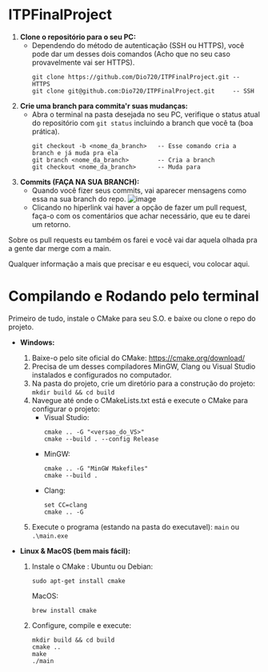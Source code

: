 # ITPFinalProject

1. **Clone o repositório para o seu PC:**
    * Dependendo do método de autenticação (SSH ou HTTPS), você pode dar um desses dois comandos (Acho que no seu caso provavelmente vai ser HTTPS).
      ```
      git clone https://github.com/Dio720/ITPFinalProject.git -- HTTPS
      git clone git@github.com:Dio720/ITPFinalProject.git     -- SSH
      ```
2. **Crie uma branch para commita'r suas mudanças:**
    * Abra o terminal na pasta desejada no seu PC, verifique o status atual do repositório com `git status` incluindo a branch que você ta (boa prática).
      ```
      git checkout -b <nome_da_branch>   -- Esse comando cria a branch e já muda pra ela
      git branch <nome_da_branch>        -- Cria a branch
      git checkout <nome_da_branch>      -- Muda para 
      ```
3. **Commits (FAÇA NA SUA BRANCH):**
    * Quando você fizer seus commits, vai aparecer mensagens como essa na sua branch do repo.
      ![image](https://github.com/Dio720/ITPFinalProject/assets/88192738/c54ac4c1-78f9-4936-864d-91fc8adc3a9d)
    * Clicando no hiperlink vai haver a opção de fazer um pull request, faça-o com os comentários que achar necessário, que eu te darei um retorno.

Sobre os pull requests eu também os farei e você vai dar aquela olhada pra a gente dar merge com a main.

Qualquer informação a mais que precisar e eu esqueci, vou colocar aqui.

# Compilando e Rodando pelo terminal

Primeiro de tudo, instale o CMake para seu S.O. e baixe ou clone o repo do projeto.

* **Windows:**
    1. Baixe-o pelo site oficial do CMake: https://cmake.org/download/
    2. Precisa de um desses compiladores MinGW, Clang ou Visual Studio instalados e configurados no computador.
    3. Na pasta do projeto, crie um diretório para a construção do projeto: `mkdir build && cd build`
    4. Navegue até onde o CMakeLists.txt está e execute o CMake para configurar o projeto:
        * Visual Studio:
          ```
          cmake .. -G "<versao_do_VS>"
          cmake --build . --config Release
          ```
        * MinGW:
          ```
          cmake .. -G "MinGW Makefiles" 
          cmake --build .
          ```
        * Clang:
          ```
          set CC=clang
          cmake .. -G
          ```
    5. Execute o programa (estando na pasta do executavel): `main` ou `.\main.exe`

* **Linux & MacOS (bem mais fácil):**
    1. Instale o CMake :
       Ubuntu ou Debian:
       ```
       sudo apt-get install cmake
       ```
       MacOS:
       ```
       brew install cmake
       ```
    2. Configure, compile e execute:
       ```
       mkdir build && cd build
       cmake ..
       make
       ./main
       ```
    
